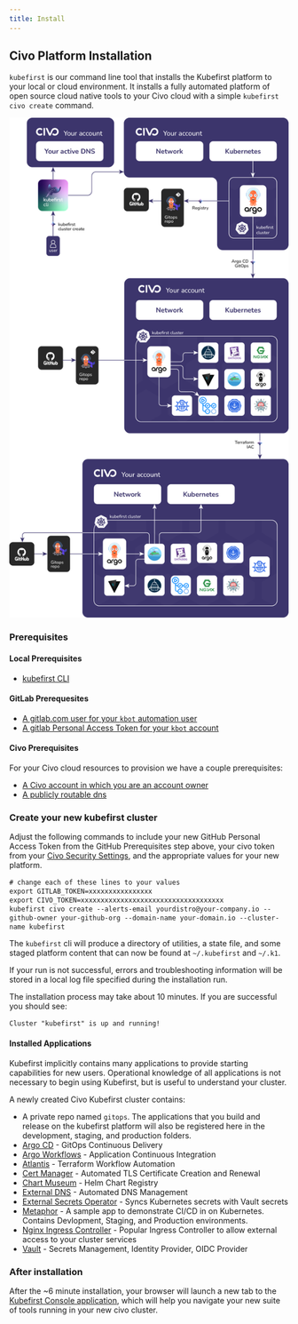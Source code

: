 ```yaml
---
title: Install
---
```


## Civo Platform Installation

`kubefirst` is our command line tool that installs the Kubefirst platform to your local or cloud environment. It installs a fully automated platform of open source cloud native tools to your Civo cloud with a simple `kubefirst civo create` command.

![Kubefirst CIVO Cluster Diagram](../../../img/kubefirst/civo/kubefirst-cluster-create.png)

### Prerequisites

#### Local Prerequisites

- [kubefirst CLI](../../../kubefirst/overview.md#how-to-install-kubefirst-cli)

#### GitLab Prerequesites
<!-- TODO: 2.0 - hydrate this whole section with details -->
- [A gitlab.com user for your `kbot` automation user](https://docs.github.com/en/get-started/signing-up-for-github/signing-up-for-a-new-github-account)
- [A gitlab Personal Access Token for your `kbot` account](../../../explore/github-token.md)

#### Civo Prerequisites

For your Civo cloud resources to provision we have a couple prerequisites:

- [A Civo account in which you are an account owner](https://dashboard.civo.com/signup)
- [A publicly routable dns](https://www.civo.com/learn/configure-dns#adding-a-domain-name)

### Create your new kubefirst cluster

Adjust the following commands to include your new GitHub Personal Access Token from the GitHub Prerequisites step above, your civo token from your [Civo Security Settings](https://dashboard.civo.com/security), and the appropriate values for your new platform.

```shell
# change each of these lines to your values
export GITLAB_TOKEN=xxxxxxxxxxxxxxxx
export CIVO_TOKEN=xxxxxxxxxxxxxxxxxxxxxxxxxxxxxxxxxxxx
kubefirst civo create --alerts-email yourdistro@your-company.io --github-owner your-github-org --domain-name your-domain.io --cluster-name kubefirst
```

The `kubefirst` cli will produce a directory of utilities, a state file, and some staged platform content that can now be found at `~/.kubefirst` and `~/.k1`.

If your run is not successful, errors and troubleshooting information will be stored in a local log file specified during the installation run.

The installation process may take about 10 minutes. If you are successful you should see:

```shell
Cluster "kubefirst" is up and running!
```
<!-- TODO: 2.0 - above still true? -->

#### Installed Applications

Kubefirst implicitly contains many applications to provide starting capabilities for new users. Operational knowledge of all applications is not necessary to begin using Kubefirst, but is useful to understand your cluster.

A newly created Civo Kubefirst cluster contains:
<!-- TODO: 2.0 - add gitlab components -->
- A private repo named `gitops`. The applications that you build and release on the kubefirst platform will also be registered here in the development, staging, and production folders.
- [Argo CD](https://github.com/argoproj/argo-cd) - GitOps Continuous Delivery
- [Argo Workflows](https://argoproj.github.io/argo-workflows/) - Application Continuous Integration
- [Atlantis](https://www.runatlantis.io/) - Terraform Workflow Automation
- [Cert Manager](https://cert-manager.io/) - Automated TLS Certificate Creation and Renewal
- [Chart Museum](https://github.com/helm/chartmuseum) - Helm Chart Registry
- [External DNS](https://github.com/kubernetes-sigs/external-dns) - Automated DNS Management
- [External Secrets Operator](https://external-secrets.io/) - Syncs Kubernetes secrets with Vault secrets
- [Metaphor](https://github.com/kubefirst/metaphor-frontend-template) - A sample app to demonstrate CI/CD in on Kubernetes. Contains Devlopment, Staging, and Production environments.
- [Nginx Ingress Controller](https://github.com/kubernetes/ingress-nginx) - Popular Ingress Controller to allow external access to your cluster services
- [Vault](https://github.com/hashicorp/vault) - Secrets Management, Identity Provider, OIDC Provider

### After installation

After the ~6 minute installation, your browser will launch a new tab to the [Kubefirst Console application](https://github.com/kubefirst/console), which will help you navigate your new suite of tools running in your new civo cluster.
